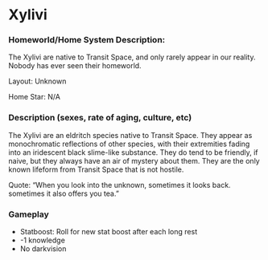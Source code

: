 Xylivi
===========

### Homeworld/Home System Description: 
The Xylivi are native to Transit Space, and only rarely appear in our reality. Nobody has ever seen their homeworld.

Layout: Unknown

Home Star: N/A  
  

### Description (sexes, rate of aging, culture, etc)
The Xylivi are an eldritch species native to Transit Space. They appear as monochromatic reflections of other species, with their extremities fading into an iridescent black slime-like substance. They do tend to be friendly, if naive, but they always have an air of mystery about them. They are the only known lifeform from Transit Space that is not hostile. 

Quote:  “When you look into the unknown, sometimes it looks back. sometimes it also offers you tea.”

### Gameplay
- Statboost: Roll for new stat boost after each long rest
- -1 knowledge
- No darkvision